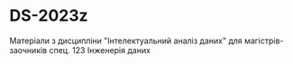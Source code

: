 # DS-2023z
Матеріали з дисципліни "Інтелектуальний аналіз даних" для магістрів-заочників спец. 123 Інженерія даних
